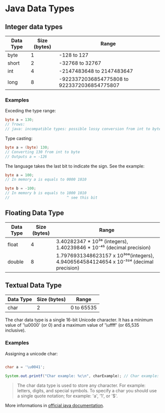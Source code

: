 # Java Data Types

## Integer data types
| Data Type | Size (bytes)  | Range         |
|-----------|---------------|---------------|
| byte      | 1             | -128 to 127      |
| short     | 2             | -32768 to 32767  |
| int       | 4             | -2147483648 to 2147483647 |
| long      | 8             | -9223372036854775808 to 9223372036854775807|


### Examples
Exceding the type range:
```java
byte a = 130; 
// Trows: 
// java: incompatible types: possible lossy conversion from int to byte
```

Type casting:
```java
byte a = (byte) 130;
// Converting 130 from int to byte
// Outputs a = -126
```

The language takes the last bit to indicate the sign.
See the example:
```java
byte a = 100;
// In memory a is equals to 0000 1010

byte b = -100;
// In memory b is equals to 1000 1010
//                          ^ see this bit
```

## Floating Data Type
| Data Type | Size (bytes)  | Range         |
|-----------|---------------|---------------|
| float     | 4             | 3.40282347 * 10³⁸ (integers), 1.40239846 * 10⁻⁴⁵ (decimal precision)|
| double    | 8             | 1.7976931348623157 x 10³⁰⁸(integers), 4.9406564584124654 x 10⁻³²⁴ (decimal precision)|

## Textual Data Type
| Data Type | Size (bytes)  | Range         |
|-----------|---------------|---------------|
| char      | 2             | 0 to 65535    |

The char data type is a single 16-bit Unicode character. It has a minimum value of '\u0000' (or 0) and a maximum value of '\uffff' (or 65,535 inclusive).

### Examples
Assigning a unicode char:
```java

char a = '\u0041';

System.out.printf("Char example: %c\n", charExample); // Char example: A

```
> The char data type is used to store any character. For example: letters, digits, and special symbols. To specify a char you should use a single quote notation; for example: 'a', '1', or '$'.


More informations in [official java documentation](https://docs.oracle.com/javase/tutorial/java/nutsandbolts/datatypes.html).